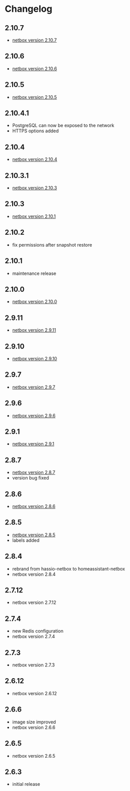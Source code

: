 # Changelog

## 2.10.7

- [netbox version 2.10.7](https://github.com/netbox-community/netbox/releases/tag/v2.10.7)

## 2.10.6

- [netbox version 2.10.6](https://github.com/netbox-community/netbox/releases/tag/v2.10.6)

## 2.10.5

- [netbox version 2.10.5](https://github.com/netbox-community/netbox/releases/tag/v2.10.5)

## 2.10.4.1

- PostgreSQL can now be exposed to the network
- HTTPS options added

## 2.10.4

- [netbox version 2.10.4](https://github.com/netbox-community/netbox/releases/tag/v2.10.4)

## 2.10.3.1

- [netbox version 2.10.3](https://github.com/netbox-community/netbox/releases/tag/v2.10.3)

## 2.10.3

- [netbox version 2.10.1](https://github.com/netbox-community/netbox/releases/tag/v2.10.1)

## 2.10.2

- fix permissions after snapshot restore

## 2.10.1

- maintenance release

## 2.10.0

- [netbox version 2.10.0](https://github.com/netbox-community/netbox/releases/tag/v2.10.0)

## 2.9.11

- [netbox version 2.9.11](https://github.com/netbox-community/netbox/releases/tag/v2.9.11)

## 2.9.10

- [netbox version 2.9.10](https://github.com/netbox-community/netbox/releases/tag/v2.9.10)

## 2.9.7

- [netbox version 2.9.7](https://github.com/netbox-community/netbox/releases/tag/v2.9.7)

## 2.9.6

- [netbox version 2.9.6](https://github.com/netbox-community/netbox/releases/tag/v2.9.6)

## 2.9.1

- [netbox version 2.9.1](https://github.com/netbox-community/netbox/releases/tag/v2.9.1)

## 2.8.7

- [netbox version 2.8.7](https://github.com/netbox-community/netbox/releases/tag/v2.8.7)
- version bug fixed

## 2.8.6

- [netbox version 2.8.6](https://github.com/netbox-community/netbox/releases/tag/v2.8.6)


## 2.8.5

- [netbox version 2.8.5](https://github.com/netbox-community/netbox/releases/tag/v2.8.5)
- labels added

## 2.8.4

- rebrand from hassio-netbox to homeassistant-netbox
- netbox version 2.8.4

## 2.7.12

- netbox version 2.7.12

## 2.7.4

- new Redis configuration
- netbox version 2.7.4

## 2.7.3

- netbox version 2.7.3

## 2.6.12

- netbox version 2.6.12

## 2.6.6

- image size improved
- netbox version 2.6.6

## 2.6.5

- netbox version 2.6.5

## 2.6.3

- initial release
